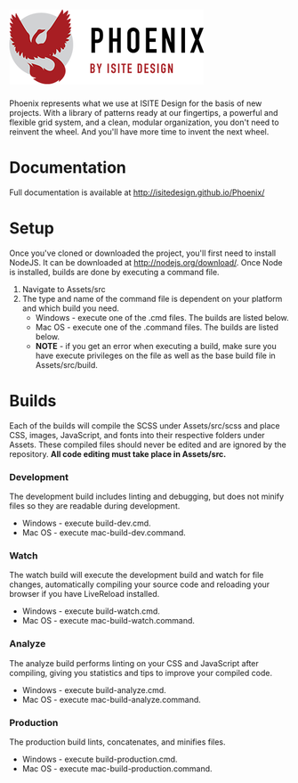 ![Phoenix](Assets/src/img/content/logo-placeholder.png)
===================
Phoenix represents what we use at ISITE Design for the basis of new projects. With a library of patterns ready at our fingertips, a powerful and flexible grid system, and a clean, modular organization, you don't need to reinvent the wheel. And you'll have more time to invent the next wheel.

# Documentation
Full documentation is available at http://isitedesign.github.io/Phoenix/

# Setup
Once you've cloned or downloaded the project, you'll first need to install NodeJS.  It can be downloaded at http://nodejs.org/download/.  Once Node is installed, builds are done by executing a command file.

1. Navigate to Assets/src
2. The type and name of the command file is dependent on your platform and which build you need.
    * Windows - execute one of the .cmd files.  The builds are listed below.  
    * Mac OS - execute one of the .command files.  The builds are listed below.
    * **NOTE** - if you get an error when executing a build, make sure you have execute privileges on the file as well as the base build file in Assets/src/build.

# Builds

Each of the builds will compile the SCSS under Assets/src/scss and place CSS, images, JavaScript, and fonts into their respective folders under Assets.  These compiled files should never be edited and are ignored by the repository.  **All code editing must take place in Assets/src.**

### Development
The development build includes linting and debugging, but does not minify files so they are readable during development.
* Windows - execute build-dev.cmd.
* Mac OS - execute mac-build-dev.command.

### Watch
The watch build will execute the development build and watch for file changes, automatically compiling your source code and reloading your browser if you have LiveReload installed.
* Windows - execute build-watch.cmd.
* Mac OS - execute mac-build-watch.command.

### Analyze
The analyze build performs linting on your CSS and JavaScript after compiling, giving you statistics and tips to improve your compiled code.
* Windows - execute build-analyze.cmd.
* Mac OS - execute mac-build-analyze.command.

### Production
The production build lints, concatenates, and minifies files.
* Windows - execute build-production.cmd.
* Mac OS - execute mac-build-production.command.
